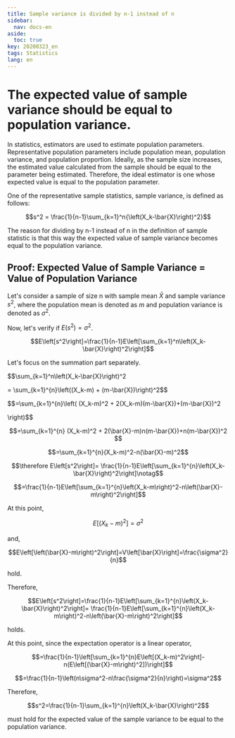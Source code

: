 ```yaml
---
title: Sample variance is divided by n-1 instead of n
sidebar:
  nav: docs-en
aside:
  toc: true
key: 20200323_en
tags: Statistics
lang: en
---
```


# The expected value of sample variance should be equal to population variance.

In statistics, estimators are used to estimate population parameters. Representative population parameters include population mean, population variance, and population proportion. Ideally, as the sample size increases, the estimated value calculated from the sample should be equal to the parameter being estimated. Therefore, the ideal estimator is one whose expected value is equal to the population parameter.

One of the representative sample statistics, sample variance, is defined as follows:

$$s^2 = \frac{1}{n-1}\sum_{k=1}^n{\left(X_k-\bar{X}\right)^2}$$

The reason for dividing by n-1 instead of n in the definition of sample statistic is that this way the expected value of sample variance becomes equal to the population variance.

## Proof: Expected Value of Sample Variance = Value of Population Variance

Let's consider a sample of size n with sample mean $\bar{X}$ and sample variance $s^2$, where the population mean is denoted as $m$ and population variance is denoted as $\sigma^2$.

Now, let's verify if $E(s^2)=\sigma^2$.

$$E\left[s^2\right]=\frac{1}{n-1}E\left[\sum_{k=1}^n\left(X_k-\bar{X}\right)^2\right]$$

Let's focus on the summation part separately.

$$\sum_{k=1}^n\left(X_k-\bar{X}\right)^2 

= \sum_{k=1}^{n}\left((X_k-m) + (m-\bar{X})\right)^2$$

$$=\sum_{k=1}^{n}\left(
  (X_k-m)^2 + 2(X_k-m)(m-\bar{X})+(m-\bar{X})^2
  
  \right)$$

$$=\sum_{k=1}^{n}
  (X_k-m)^2 + 2(\bar{X}-m)n(m-\bar{X})+n(m-\bar{X})^2
  $$

$$=\sum_{k=1}^{n}(X_k-m)^2-n(\bar{X}-m)^2$$

$$\therefore E\left[s^2\right]=
  \frac{1}{n-1}E\left[\sum_{k=1}^{n}\left(X_k-\bar{X}\right)^2\right]\notag$$

$$=\frac{1}{n-1}E\left[\sum_{k=1}^{n}\left(X_k-m\right)^2-n\left(\bar{X}-m\right)^2\right]$$

At this point,

$$E\left[\left(X_k-m\right)^2\right]=\sigma^2$$

and,

$$E\left[\left(\bar{X}-m\right)^2\right]=V\left[\bar{X}\right]=\frac{\sigma^2}{n}$$

hold.

Therefore,

$$E\left[s^2\right]=\frac{1}{n-1}E\left[\sum_{k=1}^{n}\left(X_k-\bar{X}\right)^2\right]= \frac{1}{n-1}E\left[\sum_{k=1}^{n}\left(X_k-m\right)^2-n\left(\bar{X}-m\right)^2\right]$$

holds.

At this point, since the expectation operator is a linear operator,

$$=\frac{1}{n-1}\left[\sum_{k=1}^{n}E\left[(X_k-m)^2\right]-n(E\left[(\bar{X}-m\right)^2])\right]$$

$$=\frac{1}{n-1}\left(n\sigma^2-n\frac{\sigma^2}{n}\right)=\sigma^2$$

Therefore,

$$s^2=\frac{1}{n-1}\sum_{k=1}^{n}\left(X_k-\bar{X}\right)^2$$

must hold for the expected value of the sample variance to be equal to the population variance.
